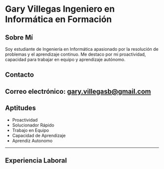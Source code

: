 # **Gary Villegas Ingeniero en Informática en Formación**

## Sobre Mí
Soy estudiante de Ingeniería en Informática apasionado por la resolución de problemas y el aprendizaje continuo. Me destaco por mi proactividad, capacidad para trabajar en equipo y aprendizaje autónomo.

## Contacto
Correo electrónico: gary.villegasb@gmail.com
---
## Aptitudes
- Proactividad
- Solucionador Rápido
- Trabajo en Equipo
- Capacidad de Aprendizaje
- Aprendiz Autonomo
---
## Experiencia Laboral
<!--
**GaryVillegas/GaryVillegas** is a ✨ _special_ ✨ repository because its `README.md` (this file) appears on your GitHub profile.

Here are some ideas to get you started:

- 🔭 I’m currently working on ...
- 🌱 I’m currently learning ...
- 👯 I’m looking to collaborate on ...
- 🤔 I’m looking for help with ...
- 💬 Ask me about ...
- 📫 How to reach me: ...
- 😄 Pronouns: ...
- ⚡ Fun fact: ...
-->
